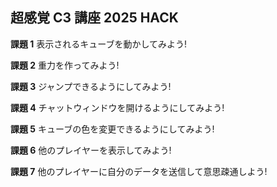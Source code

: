 ## 超感覚 C3 講座 2025 HACK

**課題 1**
表示されるキューブを動かしてみよう!

**課題 2**
重力を作ってみよう!

**課題 3**
ジャンプできるようにしてみよう!

**課題 4**
チャットウィンドウを開けるようにしてみよう!

**課題 5**
キューブの色を変更できるようにしてみよう!

**課題 6**
他のプレイヤーを表示してみよう!

**課題 7**
他のプレイヤーに自分のデータを送信して意思疎通しよう!
